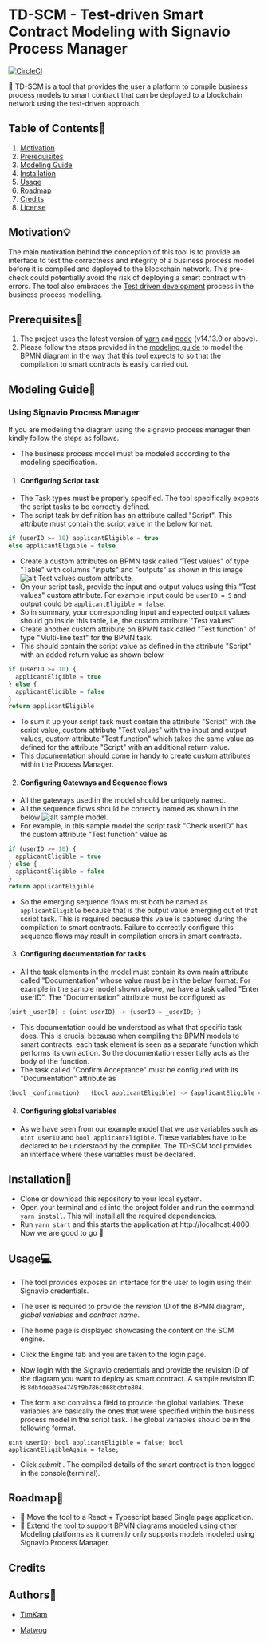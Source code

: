 # TD-SCM - Test-driven Smart Contract Modeling with Signavio Process Manager

[![CircleCI](https://circleci.com/gh/signavio/SCM/tree/master.svg?style=svg&circle-token=63cd7782954c7d813d4527a5466c5bdc7493188d)](https://circleci.com/gh/signavio/SCM/tree/master)

:dart: TD-SCM is a tool that provides the user a platform to compile business process models to smart contract that can be deployed to a blockchain network using the test-driven approach.

## Table of Contents:scroll:

1. [Motivation](#motivation)
2. [Prerequisites](#prerequisites)
3. [Modeling Guide](#modelingguide)
4. [Installation](#installation)
5. [Usage](#usage)
6. [Roadmap](#roadmap)
7. [Credits](#credits)
8. [License](#license)

## Motivation:bulb:

The main motivation behind the conception of this tool is to provide an interface to test the correctness and integrity of a business process model before it is compiled and deployed to the blockchain network. This pre-check could potentially avoid the risk of deploying a smart contract with errors. The tool also embraces the [Test driven development](https://en.wikipedia.org/wiki/Test-driven_development) process in the business process modelling.

## Prerequisites:memo:

1. The project uses the latest version of [yarn](https://yarnpkg.com/) and [node](https://nodejs.org/en/) (v14.13.0 or above).
2. Please follow the steps provided in the [modeling guide](##modelingguide) to model the BPMN diagram in the way that this tool expects to so that the compilation to smart contracts is easily carried out.

## Modeling Guide:closed_book:

### Using Signavio Process Manager

If you are modeling the diagram using the signavio process manager then kindly follow the steps as follows.

- The business process model must be modeled according to the modeling specification.

1. #### Configuring Script task

- The Task types must be properly specified. The tool specifically expects the script tasks to be correctly defined.
- The script task by definition has an attribute called "Script". This attribute must contain the script value in the below format.

```javascript
if (userID >= 10) applicantEligible = true
else applicantEligible = false
```

- Create a custom attributes on BPMN task called "Test values" of type "Table" with columns "inputs" and "outputs" as shown in this image ![alt Test values custom attribute](https://github.com/signavio/Test-Driven-Process-Modeling/blob/master/images/Test%20Values%20attribute.png).
- On your script task, provide the input and output values using this "Test values" custom attribute. For example input could be `userID = 5` and output could be `applicantEligible = false`.
- So in summary, your corresponding input and expected output values should go inside this table, i.e, the custom attribute "Test values".
- Create another custom attribute on BPMN task called "Test function" of type "Multi-line text" for the BPMN task.
- This should contain the script value as defined in the attribute "Script" with an added return value as shown below.

```javascript
if (userID >= 10) {
  applicantEligible = true
} else {
  applicantEligible = false
}
return applicantEligible
```

- To sum it up your script task must contain the attribute "Script" with the script value, custom attribute "Test values" with the input and output values, custom attribute "Test function" which takes the same value as defined for the attribute "Script" with an additional return value.
- This [documentation](https://documentation.signavio.com/suite/en-us/Content/process-manager/userguide/workspace-admin/configure-notations-and-attributes.htm) should come in handy to create custom attributes within the Process Manager.

2. #### Configuring Gateways and Sequence flows

- All the gateways used in the model should be uniquely named.
- All the sequence flows should be correctly named as shown in the below ![alt sample model](https://github.com/signavio/Test-Driven-Process-Modeling/blob/master/images/sample%20model.png).
- For example, in this sample model the script task "Check userID" has the custom attribute "Test function" value as

```javascript
if (userID >= 10) {
  applicantEligible = true
} else {
  applicantEligible = false
}
return applicantEligible
```

- So the emerging sequence flows must both be named as `applicantEligible` because that is the output value emerging out of that script task. This is required because this value is captured during the compilation to smart contracts. Failure to correctly configure this sequence flows may result in compilation errors in smart contracts.

3. #### Configuring documentation for tasks

- All the task elements in the model must contain its own main attribute called "Documentation" whose value must be in the below format. For example in the sample model shown above, we have a task called "Enter userID". The "Documentation" attribute must be configured as

```javascript
(uint _userID) : (uint userID) -> {userID = _userID; }
```

- This documentation could be understood as what that specific task does. This is crucial because when compiling the BPMN models to smart contracts, each task element is seen as a separate function which performs its own action. So the documentation essentially acts as the body of the function.
- The task called "Confirm Acceptance" must be configured with its "Documentation" attribute as

```javascript
(bool _confirmation) : (bool applicantEligible) -> {applicantEligible = _confirmation; }
```

4. #### Configuring global variables

- As we have seen from our example model that we use variables such as `uint userID` and `bool applicantEligible`. These variables have to be declared to be understood by the compiler. The TD-SCM tool provides an interface where these variables must be declared.

## Installation:electric_plug:

- Clone or download this repository to your local system.
- Open your terminal and `cd` into the project folder and run the command `yarn install`. This will install all the required dependencies.
- Run `yarn start` and this starts the application at http://localhost:4000. Now we are good to go :rocket:

## Usage:computer:

- The tool provides exposes an interface for the user to login using their Signavio credentials.
- The user is required to provide the _revision ID_ of the BPMN diagram, _global variables_ and _contract name_.

- The home page is displayed showcasing the content on the SCM engine.

- Click the Engine tab and you are taken to the login page.

- Now login with the Signavio credentials and provide the revision ID of the diagram you want to deploy as smart contract. A sample revision ID is `8dbfdea35e4749f9b786c068bcbfe804`.

- The form also contains a field to provide the global variables. These variables are basically the ones that were specified within the business process model in the script task. The global variables should be in the following format.

```
uint userID; bool applicantEligible = false; bool applicantEligibleAgain = false;
```

- Click _submit_ . The compiled details of the smart contract is then logged in the console(terminal).

## Roadmap:checkered_flag:

- 📍 Move the tool to a React + Typescript based Single page application.
- 📍 Extend the tool to support BPMN diagrams modeled using other Modeling platforms as it currently only supports models modeled using Signavio Process Manager.

## Credits

## Authors:bust_in_silhouette:

- [TimKam](https://github.com/TimKam/)

- [Matwog](https://github.com/Matwog)
